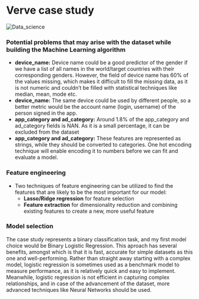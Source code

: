 # Verve case study

![Data_science](https://www.american.edu/spa/data-science/images/datascience-hero.jpg)

### Potential problems that may arise with the dataset while building the Machine Learning algorithm
  * **device_name:** Device name could be a good predictor of the gender if we have a list of all names in the world/target countries with their corresponding genders. However, the field of device name has 60% of the values missing, which makes it difficult to fill the missing data, as it is not numeric and couldn’t be filled with statistical techniques like median, mean, mode etc.
  *  **device_name:** The same device could be used by different people, so a better metric would be the account name (login, username) of the person signed in the app. 
  * **app_category and ad_category:** Around 1.8% of the app_category and ad_category fields is NAN. As it is a small percentage, it can be excluded from the dataset
  * **app_category and ad_category:** These features are represented as strings, while they should be converted to categories. One hot encoding technique will enable encoding it to numbers before we can fit and evaluate a model.

### Feature engineering
  * Two techniques of feature engineering can be utilized to find the features that are likely to be the most important for our model:
    * **Lasso/Ridge regression** for feature selection
    * **Feature extraction** for dimensionality reduction and combining existing features to create a new, more useful feature
 
### Model selection
The case study represents a binary classification task, and my first model choice would be Binary Logistic Regression. 
This aproach has several benefits, amongst which is that it is fast, accurate for simple datasets as this one and well-performing. Rather than straight away starting with a complex model, logistic regression is sometimes used as a benchmark model to measure performance, as it is relatively quick and easy to implement.
Meanwhile, logistic regression is not efficient in capturing complex relationships, and in case of the advancement of the dataset, more advanced techniques like Neural Networks should be used.
